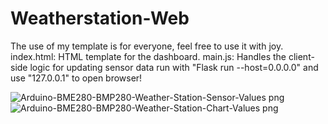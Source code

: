 # Weatherstation-Web
The use of my template is for everyone, feel free to use it with joy.
index.html: HTML template for the dashboard. main.js: Handles the client-side logic for updating sensor data
run with "Flask run --host=0.0.0.0" and use "127.0.0.1" to open browser!

![Arduino-BME280-BMP280-Weather-Station-Sensor-Values png](https://github.com/userxtechpi/Weatherstation-Web/assets/161252836/fece92bf-f93f-414a-83ab-715d756268d9)
![Arduino-BME280-BMP280-Weather-Station-Chart-Values png](https://github.com/userxtechpi/Weatherstation-Web/assets/161252836/5f81e00f-dc32-4735-9d86-7cb69a01218a)
